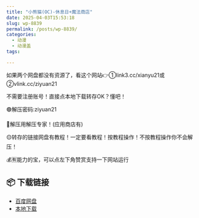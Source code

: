 ```yaml
---
title: "小熊猫(OC)-休息日+魔法商店"
date: 2025-04-03T15:53:18
slug: wp-8839
permalink: /posts/wp-8839/
categories:
  - 动漫
  - 动漫盖
tags:

---
```


如果两个网盘都没有资源了，看这个网站👉①link3.cc/xianyu21或②vlink.cc/ziyuan21

不需要注册账号！直接点本地下载转存OK？懂吧！

🟢解压密码:ziyuan21

🔵解压用解压专家！(应用商店有)

🟡转存的链接网盘有教程！一定要看教程！按教程操作！不按教程操作你不会解压！

💰🈶能力的宝，可以点左下角赞赏支持一下网站运行

## 📦 下载链接
- [百度网盘](https://blziyuan21.com/pay-download/8839?key=d5ebde3078&down_id=0)
- [本地下载](https://blziyuan21.com/pay-download/8839?key=d5ebde3078&down_id=1)

